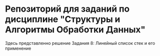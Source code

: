 # Репозиторий для заданий по дисциплине "Структуры и Алгоритмы Обработки Данных"
Здесь представленно решение Задания 8: Линейный список стек и его применение